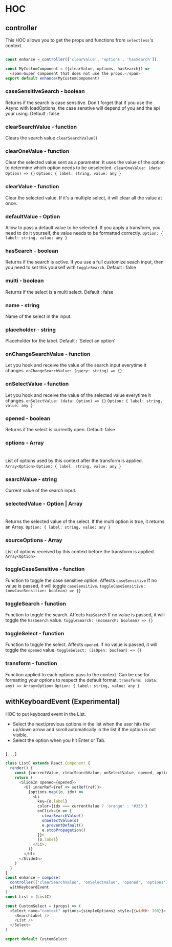 # HOC

## controller

This HOC allows you to get the props and functions from `selectless`'s context.

```javascript

const enhance = controller(['clearValue', 'options', 'hasSearch'])

const MyCustomComponent = ({clearValue, options, hasSearch}) =>
  <span>Super Component that does not use the props.</span>
export default enhance(MyCustomComponent)

```

### caseSensitiveSearch - boolean
  Returns if the search is case sensitive.
  Don't forget that if you use the Async with loadOptions, the case senstive will depend of you and the api your using.
  Default : false

### clearSearchValue - function
  Clears the search value
  `clearSearchValue()`

### clearOneValue - function
  Clear the selected value sent as a parameter. It uses the value of the option to determine which option needs to be unselected.
  `clearOneValue: (data: Option) => {}`
  `Option: { label: string, value: any }`

### clearValue - function
  Clear the selected value. If it's a multiple select, it will clear all the value at once.

### defaultValue - Option
  Allow to pass a default value to be selected. If you apply a transform, you need to do it yourself, the value needs to be formatted correctly.
  `Option: { label: string, value: any }`

### hasSearch - boolean
  Returns if the search is active.
  If you use a full customize seach input, then you need to set this yourself with `toggleSearch`.
  Default : false

### multi - boolean
  Returns if the select is a multi select.
  Default : false

### name - string
  Name of the select in the input.

### placeholder - string
  Placeholder for the label.
  Default : 'Select an option'

### onChangeSearchValue - function
  Let you hook and receive the value of the search input everytime it changes.
  `onChangeSearchValue: (query: string) => {}`

### onSelectValue - function
  Let you hook and receive the value of the selected value everytime it changes.
  `onSelectValue: (data: Option) => {}`
  `Option: { label: string, value: any }`

### opened - boolean
  Returns if the select is currently open.
  Default: false

### options - Array<Option>
  List of options used by this context after the transform is applied.
  `Array<Option>`
  `Option: { label: string, value: any }`

### searchValue - string
  Current value of the search input.

### selectedValue - Option | Array<Option>
  Returns the selected value of the select.
  If the multi option is true, it returns an Array.
  `Option: { label: string, value: any }`

### sourceOptions - Array<any>
  List of options received by this context before the transform is applied.
  `Array<Option>`

### toggleCaseSensitive - function
  Function to toggle the case sensitive option.
  Affects `caseSensitive`
  If no value is passed, it will toggle `caseSensitive`.
  `toggleCaseSensitive: (newCaseSensitive: boolean) => {}`

### toggleSearch - function
  Function to toggle the search.
  Affects `hasSearch`
  If no value is passed, it will toggle the `hasSearch` value.
  `toggleSearch: (noSearch: boolean) => {}`

### toggleSelect - function
  Function to toggle the select.
  Affects `opened`.
  if no value is passed, it will toggle the `opened` value.
  `toggleSelect: (isOpen: boolean) => {}`

### transform - function
  Function applied to each options pass to the context.
  Can be use for formatting your options to respect the default format.
  `transform: (data: any) => Array<Option>`
  `Option: { label: string, value: any }`


## withKeyboardEvent (Experimental)

HOC to put keyboard event in the List.
- Select the next/previous options in the list when the user hits the up/down arrow and scroll automatically in the list if the option is not visible.
- Select the option when you hit Enter or Tab.

```javascript

[...]

class ListC extends React.Component {
  render() {
    const {currentValue, clearSearchValue, onSelectValue, opened, options, setRef} = this.props
    return (
      <SlideIn opened={opened}>
        <Ul innerRef={ref => setRef(ref)}>
          {options.map((o, idx) =>
            <Li
              key={o.label}
              color={idx === currentValue ? 'orange' : '#333'}
              onClick={e => {
                clearSearchValue()
                onSelectValue(o)
                e.preventDefault()
                e.stopPropagation()
              }}>
              {o.label}
            </Li>,
          )}
        </Ul>
      </SlideIn>
    )
  }
}
const enhance = compose(
  controller(['clearSearchValue', 'onSelectValue', 'opened', 'options']),
  withKeyboardEvent
)
const List = (ListC)

const CustomSelect = (props) => (
  <Select name="context" options={simpleOptions} style={{width: 300}}>
    <SearchLabel />
    <List />
  </Select>
)

export default CustomSelect

```
